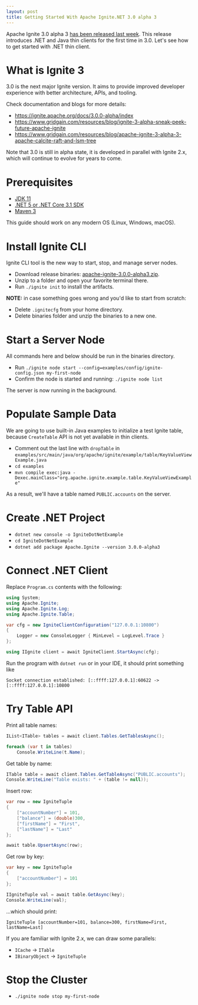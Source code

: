 ```yaml
---
layout: post
title: Getting Started With Apache Ignite.NET 3.0 alpha 3
---
```


Apache Ignite 3.0 alpha 3 [has been released last week](https://lists.apache.org/thread.html/r762caa7fe3f52f2faaae660024bb52de17b6f06eacba695b229d847d%40%3Cdev.ignite.apache.org%3E). 
This release introduces .NET and Java thin clients for the first time in 3.0. 
Let's see how to get started with .NET thin client. 


# What is Ignite 3

3.0 is the next major Ignite version. It aims to provide improved developer experience with better architecture, APIs, and tooling.

Check documentation and blogs for more details:
* https://ignite.apache.org/docs/3.0.0-alpha/index
* https://www.gridgain.com/resources/blog/ignite-3-alpha-sneak-peek-future-apache-ignite
* https://www.gridgain.com/resources/blog/apache-ignite-3-alpha-3-apache-calcite-raft-and-lsm-tree

Note that 3.0 is still in alpha state, it is developed in parallel with Ignite 2.x, which will continue to evolve for years to come.  


# Prerequisites

* [JDK 11](https://openjdk.java.net/install/)
* [.NET 5 or .NET Core 3.1 SDK](https://dotnet.microsoft.com/download/dotnet)
* [Maven 3](https://maven.apache.org/download.cgi)

This guide should work on any modern OS (Linux, Windows, macOS).


# Install Ignite CLI

Ignite CLI tool is the new way to start, stop, and manage server nodes.

* Download release binaries: [apache-ignite-3.0.0-alpha3.zip](https://www.apache.org/dyn/mirrors/mirrors.cgi?action=download&filename=ignite/3.0.0-alpha3/apache-ignite-3.0.0-alpha3.zip).
* Unzip to a folder and open your favorite terminal there.
* Run `./ignite init` to install the artifacts.

**NOTE:** in case something goes wrong and you'd like to start from scratch:
* Delete `.ignitecfg` from your home directory.
* Delete binaries folder and unzip the binaries to a new one.


# Start a Server Node

All commands here and below should be run in the binaries directory.

* Run `./ignite node start --config=examples/config/ignite-config.json my-first-node`
* Confirm the node is started and running: `./ignite node list`

The server is now running in the background.


# Populate Sample Data

We are going to use built-in Java examples to initialize a test Ignite table, because `CreateTable` API is not yet available in thin clients.

* Comment out the last line with `dropTable` in `examples/src/main/java/org/apache/ignite/example/table/KeyValueViewExample.java`
* `cd examples`
* `mvn compile exec:java -Dexec.mainClass="org.apache.ignite.example.table.KeyValueViewExample"`

As a result, we'll have a table named `PUBLIC.accounts` on the server.


# Create .NET Project

* `dotnet new console -o IgniteDotNetExample`
* `cd IgniteDotNetExample`
* `dotnet add package Apache.Ignite --version 3.0.0-alpha3`


# Connect .NET Client

Replace `Program.cs` contents with the following:

```cs
using System;
using Apache.Ignite;
using Apache.Ignite.Log;
using Apache.Ignite.Table;

var cfg = new IgniteClientConfiguration("127.0.0.1:10800")
{
    Logger = new ConsoleLogger { MinLevel = LogLevel.Trace }
};

using IIgnite client = await IgniteClient.StartAsync(cfg);
```

Run the program with `dotnet run` or in your IDE, it should print something like

```
Socket connection established: [::ffff:127.0.0.1]:60622 -> [::ffff:127.0.0.1]:10800
```


# Try Table API

Print all table names:

```cs
IList<ITable> tables = await client.Tables.GetTablesAsync();

foreach (var t in tables)
    Console.WriteLine(t.Name);
```

Get table by name:

```cs
ITable table = await client.Tables.GetTableAsync("PUBLIC.accounts");
Console.WriteLine("Table exists: " + (table != null));
```

Insert row:

```cs
var row = new IgniteTuple
{
    ["accountNumber"] = 101,
    ["balance"] = (double)300,
    ["firstName"] = "First",
    ["lastName"] = "Last"
};

await table.UpsertAsync(row);
```

Get row by key:

```cs
var key = new IgniteTuple
{
    ["accountNumber"] = 101
};

IIgniteTuple val = await table.GetAsync(key);
Console.WriteLine(val);
```

...which should print:
```
IgniteTuple [accountNumber=101, balance=300, firstName=First, lastName=Last]
```

If you are familiar with Ignite 2.x, we can draw some parallels:
* `ICache` -> `ITable`
* `IBinaryObject` -> `IgniteTuple`


# Stop the Cluster

* `./ignite node stop my-first-node`
